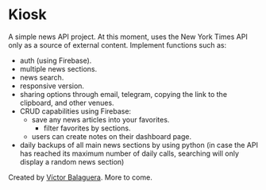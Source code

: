 # Kiosk

A simple news API project. At this moment, uses the New York Times API only as a source of
external content.
Implement functions such as:

- auth (using Firebase).
- multiple news sections.
- news search.
- responsive version.
- sharing options through email, telegram, copying the link to the clipboard, and other venues.
- CRUD capabilities using Firebase:
  - save any news articles into your favorites.
    - filter favorites by sections.
  - users can create notes on their dashboard page.
- daily backups of all main news sections by using python (in case the API has reached its maximum number of daily calls, searching will only display a random news section)

Created by [Víctor Balaguera](http://vbalaguera.com). More to come.
